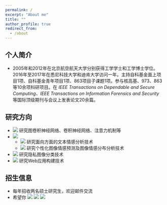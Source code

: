 ```yaml
---
permalink: /
excerpt: "About me"
title: ""
author_profile: true
redirect_from: 
  - /about
---
```

## 个人简介
- 2005年和2012年在北京航空航天大学分别获得工学学士和工学博士学位。2016年至2017年在悉尼科技大学和迪肯大学访问一年。主持自科基金面上项目1项、自科基金青年项目1项、863项目子课题1项。参与核高基、973、863等10余项科研项目。在 *IEEE Transactions on Dependable and Secure Computing、IEEE Transactions on Information Forensics and Security* 等国际顶级期刊与会议上发表论文20余篇。

## 研究方向
- ![](https://img.shields.io/badge/深度学习-red) 研究图卷积神经网络、卷积神经网络、注意力机制等
- ![](https://img.shields.io/badge/情感计算-red) 
  - ![](https://img.shields.io/badge/文本情感-blue) 研究面向方面的文本情感分析技术
  - ![](https://img.shields.io/badge/图像情感-blue) 研究个性化图像情感预测及图像情感分布分析技术
- ![](https://img.shields.io/badge/图像隐私-red) 研究隐私图像分类技术
- ![](https://img.shields.io/badge/Web工程-red) 研究Web应用构建技术

## 招生信息
- 每年招收两名硕士研究生，欢迎邮件交流
- 希望你 ![](https://img.shields.io/badge/积极乐观-blue) ![](https://img.shields.io/badge/为人诚实-blue) ![](https://img.shields.io/badge/做事踏实-blue)